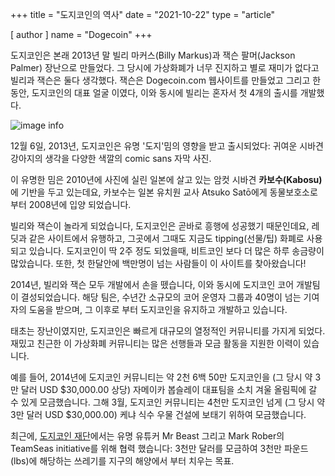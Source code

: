 +++
title = "도지코인의 역사"
date = "2021-10-22"
type = "article"

[ author ]
  name = "Dogecoin"
+++
 
도지코인은 본래 2013년 말 빌리 마커스(Billy Markus)과 잭슨 팔머(Jackson Palmer) 장난으로 만들었다. 그 당시에 가상화폐가 너무 진지하고 별로 재미가 없다고 빌리과 잭슨은 둘다 생각했다. 잭슨은 Dogecoin.com 웹사이트를 만들었고 그리고 한 동안, 도지코인의 대표 얼굴 이였다, 이와 동시에 빌리는 혼자서 첫 4개의 출시를 개발했다.

![image info](../../../assets/images/dogepedia/12.png)

12월 6일, 2013년, 도지코인은 유명 '도지'밈의 영향을 받고 출시되었다: 귀여운 시바견 강아지의 생각을 다양한 색깔의 comic sans 자막 사진. 


이 유명한 밈은 2010년에 사진에 실린 일본에 살고 있는 암컷 시바견 **카보수(Kabosu)** 에 기반을 두고 있는데요, 카보수는 일본 유치원 교사 Atsuko Satō에게 동물보호소로 부터 2008년에 입양 되었습니다.  

빌리와 잭슨이 놀라게 되었습니다, 도지코인은 곧바로 흥행에 성공했기 때문인데요, 레딧과 같은 사이트에서 유행하고, 그곳에서 그때도 지금도 tipping(선물/팁) 화폐로 사용되고 있습니다. 도지코인이 딱 2주 정도 되었을때, 비트코인 보다 더 많은 하루 송금량이 많았습니다. 또한, 첫 한달안에 백만명이 넘는 사람들이 이 사이트를 찾아왔습니다!  

2014년, 빌리와 잭슨 모두 개발에서 손을 뗐습니다, 이와 동시에 도지코인 코어 개발팀이 결성되었습니다. 해당 팀은, 수년간 소규모의 코어 운영자 그룹과 40명이 넘는 기여자의 도움을 받으며, 그 이후로 부터 도지코인을 유지하고 개발하고 있습니다.

태초는 장난이였지만, 도지코인은 빠르게 대규모의 열정적인 커뮤니티를 가지게 되었다. 재밌고 친근한 이 가상화폐 커뮤니티는 많은 선행들과 모금 활동을 지원한 이력이 있습니다.  

예를 들어, 2014년에 도지코인 커뮤니티는 약 2천 6백 50만 도지코인을 (그 당시 약 3만 달러 USD $30,000.00 상당) 자메이카 봅슬레이 대표팀을 소치 겨울 올림픽에 갈 수 있게 모금했습니다. 그해 3월, 도지코인 커뮤니티는 4천만 도지코인 넘게 (그 당시 약 3만 달러 USD $30,000.00) 케냐 식수 우물 건설에 보태기 위하여 모금했습니다.  


최근에, [도지코인 재단](https://foundation.dogecoin.com/kr/)에서는 유명 유튜커 Mr Beast 그리고 Mark Rober의 TeamSeas initiative를 위해 협력 했습니다: 3천만 달러를 모금하여 3천만 파운드(lbs)에 해당하는 쓰레기를 지구의 해양에서 부터 치우는 목표.  